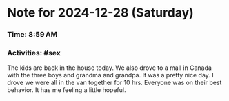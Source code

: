 # Note for 2024-12-28 (Saturday)
### Time: 8:59 AM
### Activities: #sex

The kids are back in the house today. We also drove to a mall in Canada with the three boys and grandma and grandpa. It was a pretty nice day. I drove we were all in the van together for 10 hrs. Everyone was on their best behavior. It has me feeling a little hopeful.
